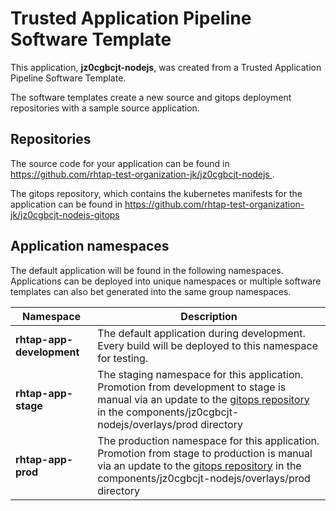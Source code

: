 # Trusted Application Pipeline Software Template

This application, **jz0cgbcjt-nodejs**, was created from a Trusted Application Pipeline Software Template.

The software templates create a new source and gitops deployment repositories with a sample source application. 

## Repositories

The source code for your application can be found in [https://github.com/rhtap-test-organization-jk/jz0cgbcjt-nodejs ](https://github.com/rhtap-test-organization-jk/jz0cgbcjt-nodejs ).
 
The gitops repository, which contains the kubernetes manifests for the application can be found in 
[https://github.com/rhtap-test-organization-jk/jz0cgbcjt-nodejs-gitops ](https://github.com/rhtap-test-organization-jk/jz0cgbcjt-nodejs-gitops ) 

## Application namespaces 

The default application will be found in the following namespaces. Applications can be deployed into unique namespaces or multiple software templates can also bet generated into the same group namespaces.  

|  Namespace   |  Description   |  
| -------- | -------- |   
| **rhtap-app-development** | The default application during development. Every build will be deployed to this namespace for testing. | 
| **rhtap-app-stage** | The staging namespace for this application. Promotion from development to stage is manual via an update to the [gitops repository](https://github.com/rhtap-test-organization-jk/jz0cgbcjt-nodejs-gitops ) in the components/jz0cgbcjt-nodejs/overlays/prod directory |  
| **rhtap-app-prod** | The production namespace for this application. Promotion from stage to production is manual via an update to the [gitops repository](https://github.com/rhtap-test-organization-jk/jz0cgbcjt-nodejs-gitops ) in the components/jz0cgbcjt-nodejs/overlays/prod directory | 